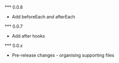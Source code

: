 *** 0.0.8
* Add beforeEach and afterEach

*** 0.0.7
* Add after hooks

*** 0.0.x
* Pre-release changes - organising supporting files